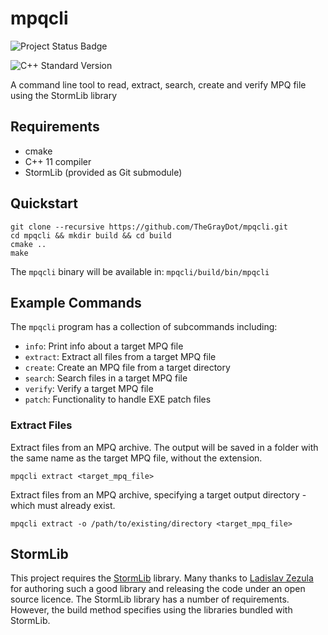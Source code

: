 # mpqcli

![Project Status Badge](https://img.shields.io/badge/Status-Active%20development-red)

![C++ Standard Version](https://img.shields.io/badge/Version-11-blue.svg?style=flat&logo=c%2B%2B)

A command line tool to read, extract, search, create and verify MPQ file using the StormLib library

## Requirements

- cmake
- C++ 11 compiler
- StormLib (provided as Git submodule)

## Quickstart

```
git clone --recursive https://github.com/TheGrayDot/mpqcli.git
cd mpqcli && mkdir build && cd build
cmake ..
make
```

The `mpqcli` binary will be available in: `mpqcli/build/bin/mpqcli`

## Example Commands

The `mpqcli` program has a collection of subcommands including:

- `info`: Print info about a target MPQ file
- `extract`: Extract all files from a target MPQ file
- `create`: Create an MPQ file from a target directory
- `search`: Search files in a target MPQ file
- `verify`: Verify a target MPQ file
- `patch`: Functionality to handle EXE patch files

### Extract Files

Extract files from an MPQ archive. The output will be saved in a folder with the same name as the target MPQ file, without the extension.

```
mpqcli extract <target_mpq_file>
```

Extract files from an MPQ archive, specifying a target output directory - which must already exist.

```
mpqcli extract -o /path/to/existing/directory <target_mpq_file>
```

## StormLib

This project requires the [StormLib](https://github.com/ladislav-zezula/StormLib) library. Many thanks to [Ladislav Zezula](https://github.com/ladislav-zezula) for authoring such a good library and releasing the code under an open source licence. The StormLib library has a number of requirements. However, the build method specifies using the libraries bundled with StormLib.
